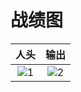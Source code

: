 # 战绩图

|人头 |输出|
|:---:|:---:|
|![1] | ![2]|

[1]: https://wx3.sinaimg.cn/mw690/007tLfirgy1fx8pzdggctj30u028ywr3.jpg 

[2]: https://wx2.sinaimg.cn/mw690/007tLfirgy1fx8pzev52zj30u029412c.jpg 

